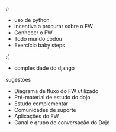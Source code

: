 :)  
- uso de python
- incentiva a procurar sobre o FW
- Conhecer o FW
- Todo mundo codou
- Exercício baby steps



:(
- complexidade do django 

sugestões
- Diagrama de fluxo do FW utilizado
- Pré-material de estudo do dojo
- Estudo complementar
- Comunidades de suporte
- Aplicações do FW
- Canal e grupo de conversação do Dojo
